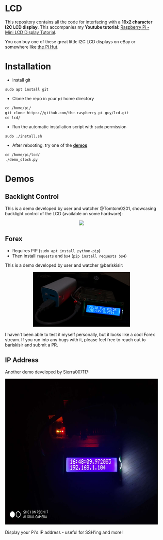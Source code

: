 # LCD
This repository contains all the code for interfacing with a **16x2 character I2C LCD display**. This accompanies my **Youtube tutorial**: [Raspberry Pi - Mini LCD Display Tutorial](https://www.youtube.com/watch?v=fR5XhHYzUK0). 

You can buy one of these great little I2C LCD displays on eBay or somewhere like [the Pi Hut](https://thepihut.com/search?type=product&q=lcd).

# Installation
* Install git
``` 
sudo apt install git
```

* Clone the repo in your `pi` home directory
``` 
cd /home/pi/
git clone https://github.com/the-raspberry-pi-guy/lcd.git
cd lcd/
```

* Run the automatic installation script with `sudo` permission
``` 
sudo ./install.sh
```

* After rebooting, try one of the [**demos**](#demos)
``` 
cd /home/pi/lcd/
./demo_clock.py
```

# Demos

## Backlight Control
This is a demo developed by user and watcher @Tomtom0201, showcasing backlight control of the LCD (available on some hardware): 

<p align="center">
  <img src="imgs/demo_backlight.gif">
</p>

## Forex
* Requires PIP (`sudo apt install python-pip`)
* Then install `requests` and `bs4` (`pip install requests bs4`)

This is a demo developed by user and watcher @bariskisir:

<p align="center">
  <img src="imgs/demo_forex.gif">
</p>

I haven't been able to test it myself personally, but it looks like a cool Forex stream. If you run into any bugs with it, please feel free to reach out to bariskisir and submit a PR.

## IP Address
Another demo developed by Sierra007117:

<p align="center">
  <img src="imgs/demo_ip.jpg" width="640" height="480">
</p>

Display your Pi's IP address - useful for SSH'ing and more!
